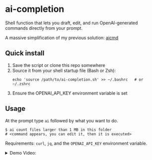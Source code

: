 ai-completion
==============

Shell function that lets you draft, edit, and run OpenAI-generated commands directly from your prompt.

A massive simplification of my previous solution: [aicmd](https://github.com/XanderStrike/aicmd)

Quick install
-------------
1. Save the script or clone this repo somewhere
2. Source it from your shell startup file (Bash or Zsh):
   ```shell
   echo 'source /path/to/ai-completion.sh' >> ~/.bashrc   # or ~/.zshrc
   ```
3. Ensure the OPENAI_API_KEY environment variable is set

Usage
-----
At the prompt type `ai` followed by what you want to do.

```shell
$ ai count files larger than 1 MB in this folder
# <command appears, you can edit it, then it is executed>
```

Requirements: `curl`, `jq`, and the `OPENAI_API_KEY` environment variable.

<details>
   <summary>Demo Video:</summary>
   
   https://github.com/user-attachments/assets/93185c1e-ba7b-4935-95a4-3d79eff8cd9c
   
</details>
